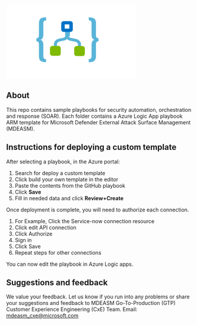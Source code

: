 <img src="logic_app_logo.png" alt="LogicApps Logo" width="350" height="200">

## About
This repo contains sample playbooks for security automation, orchestration and response (SOAR). Each folder contains a Azure Logic App playbook ARM template for Microsoft Defender External Attack Surface Management (MDEASM).

## Instructions for deploying a custom template
After selecting a playbook, in the Azure portal:
1. Search for deploy a custom template
2. Click build your own template in the editor
3. Paste the contents from the GitHub playbook 
4. Click **Save**
5. Fill in needed data and click **Review+Create**

Once deployment is complete, you will need to authorize each connection.
1. For Example, Click the Service-now connection resource
2. Click edit API connection
3. Click Authorize
4. Sign in
5. Click Save
6. Repeat steps for other connections

You can now edit the playbook in Azure Logic apps.

## Suggestions and feedback
We value your feedback. Let us know if you run into any problems or share your suggestions and feedback to MDEASM Go-To-Production (GTP) Customer Experience Engineering (CxE) Team. Email: mdeasm_cxe@microsoft.com
